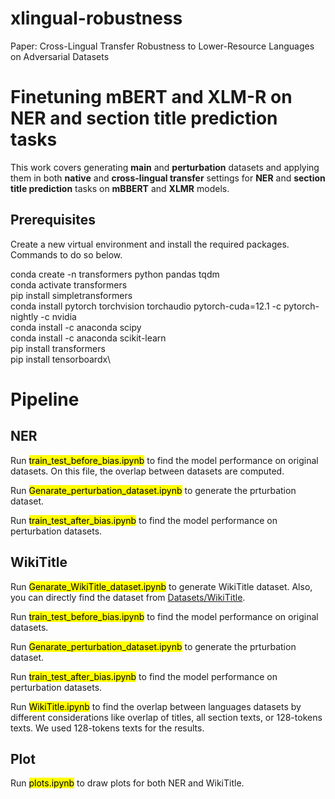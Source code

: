 # xlingual-robustness
Paper: Cross-Lingual Transfer Robustness to Lower-Resource Languages on Adversarial Datasets

# Finetuning mBERT and XLM-R on NER and section title prediction tasks
This work covers generating **main** and **perturbation** datasets and applying them in both **native** and **cross-lingual transfer** settings for **NER** and **section title prediction** tasks on **mBBERT** and **XLMR** models.


## Prerequisites
Create a new virtual environment and install the required packages. Commands to do so below. 

conda create -n transformers python pandas tqdm \
conda activate transformers\
pip install simpletransformers\
conda install pytorch torchvision torchaudio pytorch-cuda=12.1 -c pytorch-nightly -c nvidia\
conda install -c anaconda scipy\
conda install -c anaconda scikit-learn\
pip install transformers\
pip install tensorboardx\


# Pipeline

## NER 

Run <mark>train_test_before_bias.ipynb</mark> to find the model performance on original datasets. On this file, the overlap between datasets are computed.

Run <mark>Genarate_perturbation_dataset.ipynb</mark> to generate the prturbation dataset.

Run <mark>train_test_after_bias.ipynb</mark> to find the model performance on perturbation datasets.

## WikiTitle
Run <mark>Genarate_WikiTitle_dataset.ipynb</mark> to generate WikiTitle dataset. Also, you can directly find the dataset from [Datasets/WikiTitle](https://drive.google.com/drive/folders/1sTHfJiYsk9Wq7g3uaDmTgHVy703BdSL7?usp=drive_link).

Run <mark>train_test_before_bias.ipynb</mark> to find the model performance on original datasets.

Run <mark>Genarate_perturbation_dataset.ipynb</mark> to generate the prturbation dataset.

Run <mark>train_test_after_bias.ipynb</mark> to find the model performance on perturbation datasets.

Run <mark>WikiTitle.ipynb</mark> to find the overlap between languages datasets by different considerations like overlap of titles, all section texts, or 128-tokens texts. We used 128-tokens texts for the results.

## Plot
Run <mark>plots.ipynb</mark> to draw plots for both NER and WikiTitle.

